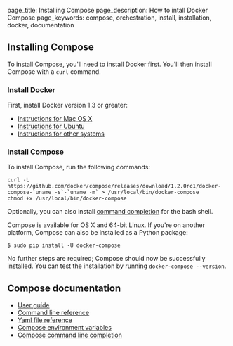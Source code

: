 page_title: Installing Compose
page_description: How to intall Docker Compose
page_keywords: compose, orchestration, install, installation, docker, documentation


## Installing Compose

To install Compose, you'll need to install Docker first. You'll then install
Compose with a `curl` command. 

### Install Docker

First, install Docker version 1.3 or greater:

- [Instructions for Mac OS X](http://docs.docker.com/installation/mac/)
- [Instructions for Ubuntu](http://docs.docker.com/installation/ubuntulinux/)
- [Instructions for other systems](http://docs.docker.com/installation/)

### Install Compose

To install Compose, run the following commands:

    curl -L https://github.com/docker/compose/releases/download/1.2.0rc1/docker-compose-`uname -s`-`uname -m` > /usr/local/bin/docker-compose
    chmod +x /usr/local/bin/docker-compose

Optionally, you can also install [command completion](completion.md) for the
bash shell.

Compose is available for OS X and 64-bit Linux. If you're on another platform,
Compose can also be installed as a Python package:

    $ sudo pip install -U docker-compose

No further steps are required; Compose should now be successfully  installed.
You can test the installation by running `docker-compose --version`.

## Compose documentation

- [User guide](index.md)
- [Command line reference](cli.md)
- [Yaml file reference](yml.md)
- [Compose environment variables](env.md)
- [Compose command line completion](completion.md)
